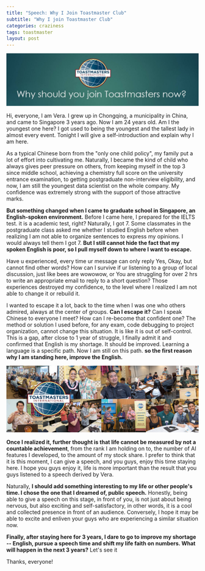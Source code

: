 ```yaml
---
title: "Speech: Why I Join Toastmaster Club"
subtitle: "Why I join Toastmaster Club" 
categories: craziness
tags: toastmaster
layout: post
---
```


![](/assets/img/2023-06-08/toast_master.jpeg)

Hi, everyone, I am Vera. I grew up in Chongqing, a municipality in China, and came to Singapore 3 years ago. Now I am 24 years old. Am I the youngest one here? I got used to being the youngest and the tallest lady in almost every event. Tonight I will give a self-introduction and explain why I am here. 

As a typical Chinese born from the "only one child policy", my family put a lot of effort into cultivating me. Naturally, I became the kind of child who always gives peer pressure on others, from keeping myself in the top 3 since middle school, achieving a chemistry full score on the university entrance examination, to getting postgraduate non-interview eligibility, and now, I am still the youngest data scientist on the whole company. My confidence was extremely strong with the support of those attractive marks. 

**But something changed when I came to graduate school in Singapore, an English-spoken environment.** Before I came here, I prepared for the IELTS test. it is a academic test, right? Naturally, I got 7. Some classmates in the postgraduate class asked me whether I studied English before when realizing I am not able to organize sentences to express my opinions. I would always tell them I got 7. **But I still cannot hide the fact that my spoken English is poor, so I pull myself down to where I want to escape.**  

Have u experienced, every time ur message can only reply Yes, Okay, but cannot find other words? How can I survive if ur listening to a group of local discussion, just like bees are wowowow, or You are struggling for over 2 hrs to write an appropriate email to reply to a short question? Those experiences destroyed my confidence, to the level where I realized I am not able to change it or rebuild it.

I wanted to escape it a lot, back to the time when I was one who others admired, always at the center of groups. **Can I escape it?** Can I speak Chinese to everyone I meet? How can I re-become that confident one? The method or solution I used before, for any exam, code debugging to project organization, cannot change this situation. It is like it is out of self-control. This is a gap, after close to 1 year of struggle, I finally admit it and confirmed that English is my shortage. It should be improved. Learning a language is a specific path. Now I am still on this path. **so the first reason why I am standing here, improve the English.**

![](/assets/img/2023-06-08/toastmasters-example.jpg)
<br>

**Once I realized it, further thought is that life cannot be measured by not a countable achievement**, from the rank I am holding on to, the number of AI features I developed, to the amount of my stock share. I prefer to think that it is this moment, I can give a speech, and you guys, enjoy this time staying here. I hope you guys enjoy it, life is more important than the result that you guys listened to a speech derived by Vera. 

Naturally, **I should add something interesting to my life or other people's time. I chose the one that I dreamed of, public speech.** Honestly, being able to give a speech on this stage, in front of you, is not just about being nervous, but also exciting and self-satisfactory, in other words, it is a cool and collected presence in front of an audience. Conversely, I hope it may be able to excite and enliven your guys who are experiencing a similar situation now.

**Finally, after staying here for 3 years, I dare to go to improve my shortage -- English, pursue a speech time and shift my life faith on numbers. What will happen in the next 3 years?** Let's see it

Thanks, everyone! 
